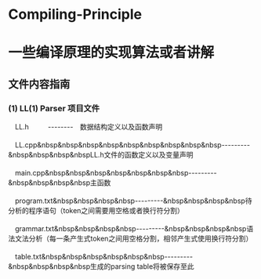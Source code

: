 # Compiling-Principle<br>
# 一些编译原理的实现算法或者讲解<br>

## 文件内容指南<br> 	
  ### (1) LL(1) Parser 项目文件<br>
　LL.h&emsp;&emsp;&ensp;&nbsp;--------&emsp;数据结构定义以及函数声明<br>  
　LL.cpp&nbsp&nbsp&nbsp&nbsp&nbsp&nbsp&nbsp&nbsp&nbsp---------&nbsp&nbsp&nbsp&nbspLL.h文件的函数定义以及变量声明<br>  
　main.cpp&nbsp&nbsp&nbsp&nbsp&nbsp&nbsp&nbsp---------&nbsp&nbsp&nbsp&nbsp主函数<br>  
　program.txt&nbsp&nbsp&nbsp&nbsp---------&nbsp&nbsp&nbsp&nbsp待分析的程序语句（token之间需要用空格或者换行符分割）<br>  
　grammar.txt&nbsp&nbsp&nbsp&nbsp---------&nbsp&nbsp&nbsp&nbsp语法文法分析（每一条产生式token之间用空格分割，相邻产生式使用换行符分割）<br>  
　table.txt&nbsp&nbsp&nbsp&nbsp&nbsp&nbsp---------&nbsp&nbsp&nbsp&nbsp生成的parsing table将被保存至此<br>  
